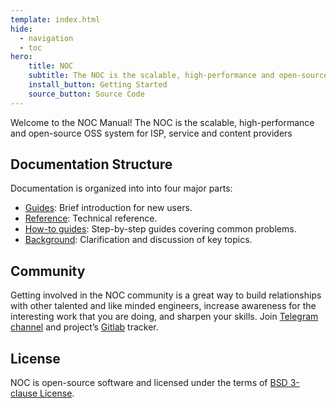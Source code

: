 ```yaml
---
template: index.html
hide:
  - navigation
  - toc
hero:
    title: NOC
    subtitle: The NOC is the scalable, high-performance and open-source OSS system for ISP, service and content providers
    install_button: Getting Started
    source_button: Source Code
---
```

Welcome to the NOC Manual! The NOC is the scalable, high-performance and open-source OSS system for ISP,
service and content providers

## Documentation Structure

Documentation is organized into into four major parts:


- [Guides](sections-overview/guides.md): Brief introduction for new users.
- [Reference](sections-overview/references.md): Technical reference.
- [How-to guides](sections-overview/howto.md): Step-by-step guides covering common problems.
- [Background](sections-overview/background.md): Clarification and discussion of key topics.

## Community

Getting involved in the NOC community is a great way to build relationships 
with other talented and like minded engineers, increase awareness
for the interesting work that you are doing, and sharpen your skills.
Join [Telegram channel](https://t.me/nocproject)
and project’s [Gitlab](https://code.getnoc.com/noc/noc/) tracker.

## License
NOC is open-source software and licensed under the terms of [BSD 3-clause License](license.md).